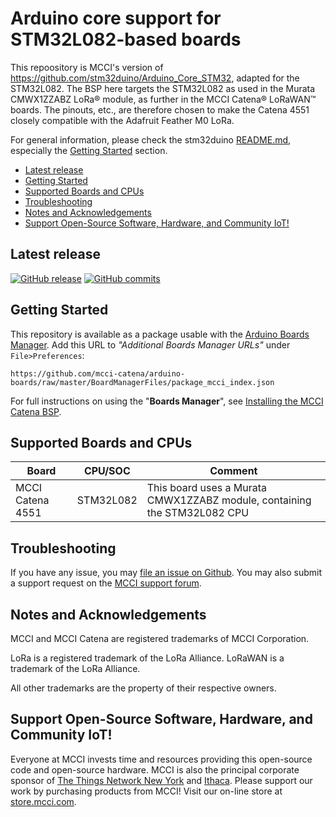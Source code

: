 # Arduino core support for STM32L082-based boards

This repoository is MCCI's version of https://github.com/stm32duino/Arduino_Core_STM32, adapted for the STM32L082. The BSP here targets the STM32L082 as used in the Murata CMWX1ZZABZ LoRa&reg; module, as further in the MCCI Catena&reg; LoRaWAN&trade; boards. The pinouts, etc., are therefore chosen to make the Catena 4551 closely compatible with the Adafruit Feather M0 LoRa.

For general information, please check the stm32duino [README.md](https://github.com/stm32duino/Arduino_Core_STM32#arduino-core-support-for-stm32-based-boards), especially the [Getting Started](https://github.com/stm32duino/Arduino_Core_STM32#getting-started) section.

<!-- TOC depthFrom:2 -->

- [Latest release](#latest-release)
- [Getting Started](#getting-started)
- [Supported Boards and CPUs](#supported-boards-and-cpus)
- [Troubleshooting](#troubleshooting)
- [Notes and Acknowledgements](#notes-and-acknowledgements)
- [Support Open-Source Software, Hardware, and Community IoT!](#support-open-source-software-hardware-and-community-iot)

<!-- /TOC -->

## Latest release

[![GitHub release](https://img.shields.io/github/release/mcci-catena/Arduino_Core_STM32.svg)](https://github.com/mcci-catena/Arduino_Core_STM32/releases/latest) [![GitHub commits](https://img.shields.io/github/commits-since/mcci-catena/Arduino_Core_STM32/latest.svg)](https://github.com/mcci-catena/Arduino_Core_STM32/compare/v2.0.0-mcci...master)

## Getting Started

This repository is available as a package usable with the [Arduino Boards Manager](https://www.arduino.cc/en/guide/cores).  Add this URL to _"Additional Boards Manager URLs"_ under `File>Preferences`:

`https://github.com/mcci-catena/arduino-boards/raw/master/BoardManagerFiles/package_mcci_index.json`

For full instructions on using the "**Boards Manager**", see  [Installing the MCCI Catena BSP](https://github.com/mcci-catena/arduino-boards#installing-the-mcci-catena-bsp).

## Supported Boards and CPUs

| Board | CPU/SOC | Comment |
|-------|:-------:|---------|
| MCCI Catena 4551 | STM32L082 | This board uses a Murata CMWX1ZZABZ module, containing the STM32L082 CPU |

## Troubleshooting

If you have any issue, you may [file an issue on Github](https://github.com/mcci-catena/Arduino_Core_STM32/issues/new).  You may also submit a support request on the [MCCI support forum](http://portal.mcci.com).

## Notes and Acknowledgements

MCCI and MCCI Catena are registered trademarks of MCCI Corporation.

LoRa is a registered trademark of the LoRa Alliance. LoRaWAN is a trademark of the LoRa Alliance.

All other trademarks are the property of their respective owners.

## Support Open-Source Software, Hardware, and Community IoT!

Everyone at MCCI invests time and resources providing this open-source code and open-source hardware. MCCI is also the principal corporate sponsor of [The Things Network New York](https://thethings.nyc) and [Ithaca](https://ttni.tech). Please support our work by purchasing products from MCCI! Visit our on-line store at [store.mcci.com](https://store.mcci.com).
